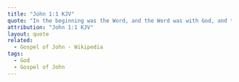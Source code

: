 ```yaml
---
title: "John 1:1 KJV"
quote: "In the beginning was the Word, and the Word was with God, and the Word was God."
attribution: "John 1:1 KJV"
layout: quote
related:
  - Gospel of John - Wikipedia
tags:
  - God
  - Gospel of John
---
```

